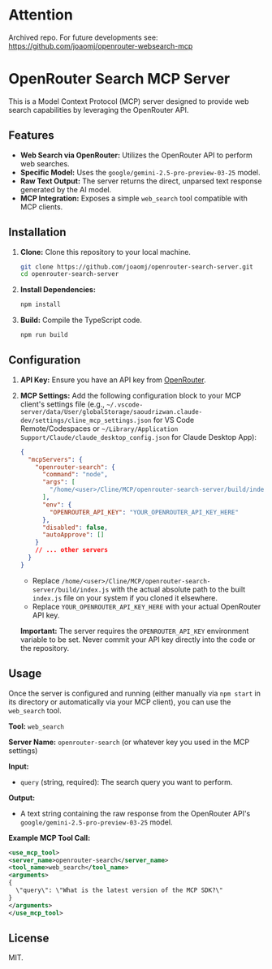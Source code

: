 # Attention

Archived repo. For future developments see: https://github.com/joaomj/openrouter-websearch-mcp

# OpenRouter Search MCP Server

This is a Model Context Protocol (MCP) server designed to provide web search capabilities by leveraging the OpenRouter API.

## Features

*   **Web Search via OpenRouter:** Utilizes the OpenRouter API to perform web searches.
*   **Specific Model:** Uses the `google/gemini-2.5-pro-preview-03-25` model.
*   **Raw Text Output:** The server returns the direct, unparsed text response generated by the AI model.
*   **MCP Integration:** Exposes a simple `web_search` tool compatible with MCP clients.

## Installation

1.  **Clone:** Clone this repository to your local machine.
    ```bash
    git clone https://github.com/joaomj/openrouter-search-server.git
    cd openrouter-search-server
    ```
2.  **Install Dependencies:**
    ```bash
    npm install
    ```
3.  **Build:** Compile the TypeScript code.
    ```bash
    npm run build
    ```

## Configuration

1.  **API Key:** Ensure you have an API key from [OpenRouter](https://openrouter.ai/).
2.  **MCP Settings:** Add the following configuration block to your MCP client's settings file (e.g., `~/.vscode-server/data/User/globalStorage/saoudrizwan.claude-dev/settings/cline_mcp_settings.json` for VS Code Remote/Codespaces or `~/Library/Application Support/Claude/claude_desktop_config.json` for Claude Desktop App):

    ```json
    {
      "mcpServers": {
        "openrouter-search": {
          "command": "node",
          "args": [
            "/home/<user>/Cline/MCP/openrouter-search-server/build/index.js"
          ],
          "env": {
            "OPENROUTER_API_KEY": "YOUR_OPENROUTER_API_KEY_HERE"
          },
          "disabled": false,
          "autoApprove": []
        }
        // ... other servers
      }
    }
    ```

    *   Replace `/home/<user>/Cline/MCP/openrouter-search-server/build/index.js` with the actual absolute path to the built `index.js` file on your system if you cloned it elsewhere.
    *   Replace `YOUR_OPENROUTER_API_KEY_HERE` with your actual OpenRouter API key.

    **Important:** The server requires the `OPENROUTER_API_KEY` environment variable to be set. Never commit your API key directly into the code or the repository.

## Usage

Once the server is configured and running (either manually via `npm start` in its directory or automatically via your MCP client), you can use the `web_search` tool.

**Tool:** `web_search`

**Server Name:** `openrouter-search` (or whatever key you used in the MCP settings)

**Input:**
*   `query` (string, required): The search query you want to perform.

**Output:**
*   A text string containing the raw response from the OpenRouter API's `google/gemini-2.5-pro-preview-03-25` model.

**Example MCP Tool Call:**

```xml
<use_mcp_tool>
<server_name>openrouter-search</server_name>
<tool_name>web_search</tool_name>
<arguments>
{
  \"query\": \"What is the latest version of the MCP SDK?\"
}
</arguments>
</use_mcp_tool>
```

## License
MIT.

